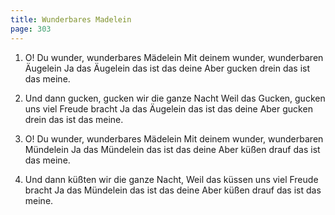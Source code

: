 ```yaml
---
title: Wunderbares Madelein
page: 303
---  
```



1. O! Du wunder, wunderbares Mädelein
Mit deinem wunder, wunderbaren Äugelein
Ja das Äugelein das ist das deine
Aber gucken drein das ist das meine.


2. Und dann gucken, gucken wir die ganze Nacht
Weil das Gucken, gucken uns viel Freude bracht
Ja das Äugelein das ist das deine
Aber gucken drein das ist das meine.


3. O! Du wunder, wunderbares Mädelein
Mit deinem wunder, wunderbaren Mündelein
Ja das Mündelein das ist das deine
Aber küßen drauf das ist das meine.


4. Und dann küßten wir die ganze Nacht,
Weil das küssen uns viel Freude bracht
Ja das Mündelein das ist das deine
Aber küßen drauf das ist das meine.